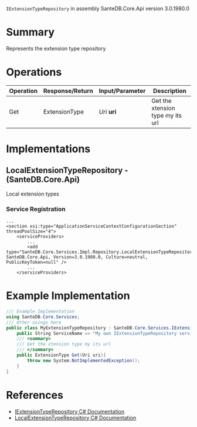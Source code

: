 `IExtensionTypeRepository` in assembly SanteDB.Core.Api version 3.0.1980.0

# Summary
Represents the extension type repository

# Operations

|Operation|Response/Return|Input/Parameter|Description|
|-|-|-|-|
|Get|ExtensionType|*Uri* **uri**|Get the xtension type my its url|

# Implementations


## LocalExtensionTypeRepository - (SanteDB.Core.Api)
Local extension types

### Service Registration
```markup
...
<section xsi:type="ApplicationServiceContextConfigurationSection" threadPoolSize="4">
	<serviceProviders>
		...
		<add type="SanteDB.Core.Services.Impl.Repository.LocalExtensionTypeRepository, SanteDB.Core.Api, Version=3.0.1980.0, Culture=neutral, PublicKeyToken=null" />
		...
	</serviceProviders>
```
# Example Implementation
```csharp
/// Example Implementation
using SanteDB.Core.Services;
/// Other usings here
public class MyExtensionTypeRepository : SanteDB.Core.Services.IExtensionTypeRepository { 
	public String ServiceName => "My own IExtensionTypeRepository service";
	/// <summary>
	/// Get the xtension type my its url
	/// </summary>
	public ExtensionType Get(Uri uri){
		throw new System.NotImplementedException();
	}
}
```

# References

* [IExtensionTypeRepository C# Documentation](http://santesuite.org/assets/doc/net/html/T_SanteDB_Core_Services_IExtensionTypeRepository.htm)
* [LocalExtensionTypeRepository C# Documentation](http://santesuite.org/assets/doc/net/html/T_SanteDB_Core_Services_Impl_Repository_LocalExtensionTypeRepository.htm)
